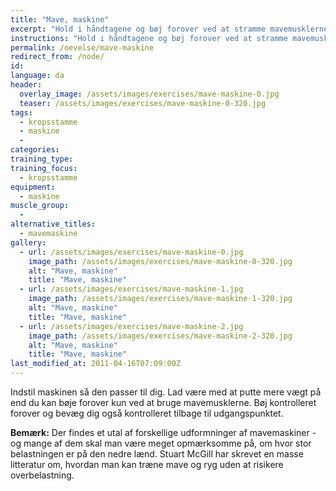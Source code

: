 ```yaml
---
title: "Mave, maskine"
excerpt: "Hold i håndtagene og bøj forover ved at stramme mavemusklerne. Kontrolleret tilbage til udgangspunktet."
instructions: "Hold i håndtagene og bøj forover ved at stramme mavemusklerne. Kontrolleret tilbage til udgangspunktet."
permalink: /oevelse/mave-maskine
redirect_from: /node/
id: 
language: da
header:
  overlay_image: /assets/images/exercises/mave-maskine-0.jpg
  teaser: /assets/images/exercises/mave-maskine-0-320.jpg
tags:
  - kropsstamme
  - maskine
  - 
categories:
training_type: 
training_focus: 
  - kropsstamme
equipment:
  - maskine
muscle_group:
  - 
alternative_titles:
  - mavemaskine
gallery:
  - url: /assets/images/exercises/mave-maskine-0.jpg
    image_path: /assets/images/exercises/mave-maskine-0-320.jpg
    alt: "Mave, maskine"
    title: "Mave, maskine"
  - url: /assets/images/exercises/mave-maskine-1.jpg
    image_path: /assets/images/exercises/mave-maskine-1-320.jpg
    alt: "Mave, maskine"
    title: "Mave, maskine"
  - url: /assets/images/exercises/mave-maskine-2.jpg
    image_path: /assets/images/exercises/mave-maskine-2-320.jpg
    alt: "Mave, maskine"
    title: "Mave, maskine"
last_modified_at: 2011-04-16T07:09:00Z
---
```


Indstil maskinen så den passer til dig. Lad være med at putte mere vægt på end du kan bøje forover kun ved at bruge mavemusklerne. Bøj kontrolleret forover og bevæg dig også kontrolleret tilbage til udgangspunktet.

**Bemærk:** Der findes et utal af forskellige udformninger af mavemaskiner - og mange af dem skal man være meget opmærksomme på, om hvor stor belastningen er på den nedre lænd. Stuart McGill har skrevet en masse litteratur om, hvordan man kan træne mave og ryg uden at risikere overbelastning.
